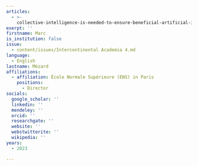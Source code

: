 ```yaml
---
articles:
  - >-
    collective-intelligence-is-needed-to-ensure-beneficial-artificial-intelligence
exerpt: ''
firstname: Marc
is_institution: false
issue:
  - content/issues/Intercontinental Academia 4.md
language:
  - English
lastname: Mézard
affiliations:
  - affiliation: École Normale Supérieure (ENS) in Paris
    positions:
      - Director
socials:
  google_scholar: ''
  linkedin: ''
  mendeley: ''
  orcid: ''
  researchgate: ''
  website: ''
  webstwitterite: ''
  wikipedia: ''
years:
  - 2023

---
```


